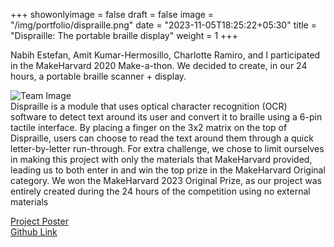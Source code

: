 +++
showonlyimage = false
draft = false
image = "/img/portfolio/dispraille.png"
date = "2023-11-05T18:25:22+05:30"
title = "Dispraille: The portable braille display"
weight = 1
+++

Nabih Estefan, Amit Kumar-Hermosillo, Charlotte Ramiro, and I participated in the MakeHarvard 2020 Make-a-thon. We decided to create, in our 24 hours, a portable braille scanner + display.
<!--more-->
![Team Image][1]   
Dispraille is a module that uses optical character recognition (OCR) software to detect text around its user and convert it to braille using a 6-pin tactile interface. By placing a finger on the 3x2 matrix on the top of Dispraille, users can choose to read the text around them through a quick letter-by-letter run-through. For extra challenge, we chose to limit ourselves in making this project with only the materials that MakeHarvard provided, leading us to both enter in and win the top prize in the MakeHarvard Original category.
We won the MakeHarvard 2023 Original Prize, as our project was entirely created during the 24 hours of the competition using
no external materials

[Project Poster](https://github.com/cramirodehuelbes/dispraille/blob/8564e675787611d64d620bfe821f0ee7ecba9155/dispraille%20poster.pdf)  
[Github Link](https://github.com/cramirodehuelbes/dispraille)

[1]: /img/portfolio/disprailleteam.png